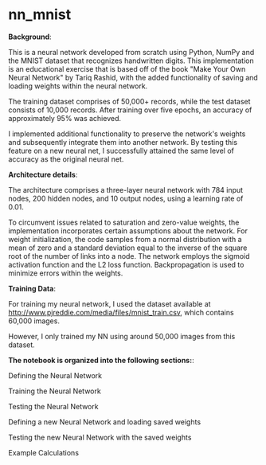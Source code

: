 # nn_mnist

**Background**:

This is a neural network developed from scratch using Python, NumPy and the MNIST dataset that recognizes handwritten digits. This implementation is an educational exercise that is based off of the book "Make Your Own Neural Network" by Tariq Rashid, with the added functionality of saving and loading weights within the neural network.

The training dataset comprises of 50,000+ records, while the test dataset consists of 10,000 records. After training over five epochs, an accuracy of approximately 95% was achieved.

I implemented additional functionality to preserve the network's weights and subsequently integrate them into another network. By testing this feature on a new neural net, I successfully attained the same level of accuracy as the original neural net.

**Architecture details**:

The architecture comprises a three-layer neural network with 784 input nodes, 200 hidden nodes, and 10 output nodes, using a learning rate of 0.01.

To circumvent issues related to saturation and zero-value weights, the implementation incorporates certain assumptions about the network. For weight initialization, the code samples from a normal distribution with a mean of zero and a standard deviation equal to the inverse of the square root of the number of links into a node. The network employs the sigmoid activation function and the L2 loss function. Backpropagation is used to minimize errors within the weights.

**Training Data**:

For training my neural network, I used the dataset available at http://www.pjreddie.com/media/files/mnist_train.csv, which contains 60,000 images. 

However, I only trained my NN using around 50,000 images from this dataset.

**The notebook is organized into the following sections:**:

Defining the Neural Network

Training the Neural Network

Testing the Neural Network

Defining a new Neural Network and loading saved weights

Testing the new Neural Network with the saved weights

Example Calculations


